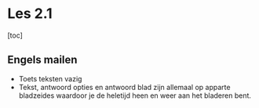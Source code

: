 # Les 2.1

[toc]

## Engels mailen

* Toets teksten vazig
* Tekst, antwoord opties en antwoord blad zijn allemaal op apparte bladzeides waardoor je de heletijd heen en weer aan het bladeren bent.


